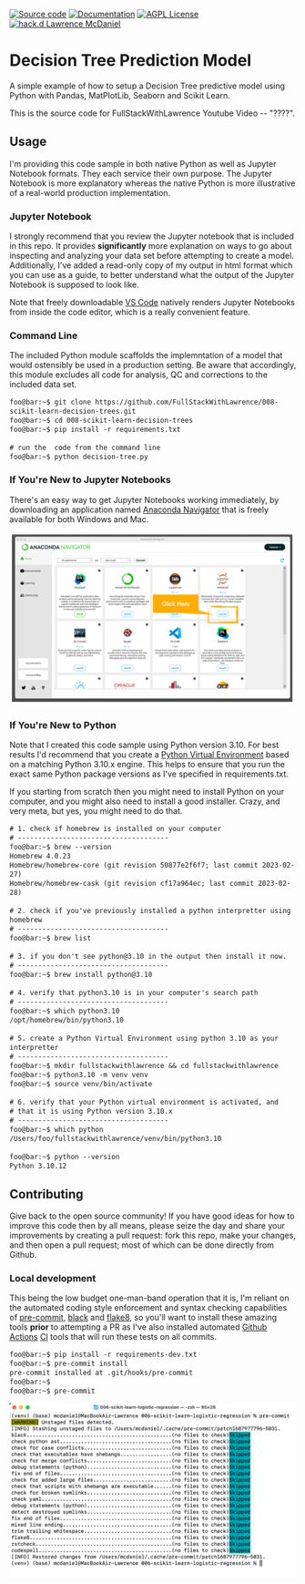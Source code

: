 [![Source code](https://img.shields.io/static/v1?logo=github&label=Git&style=flat-square&color=brightgreen&message=Source%20code)](https://github.com/FullStackWithLawrence/008-scikit-learn-decision-trees)
[![Documentation](https://img.shields.io/static/v1?&label=Documentation&style=flat-square&color=000000&message=Documentation)](https://github.com/FullStackWithLawrence/008-scikit-learn-decision-trees)
[![AGPL License](https://img.shields.io/github/license/overhangio/tutor.svg?style=flat-square)](https://www.gnu.org/licenses/agpl-3.0.en.html)
[![hack.d Lawrence McDaniel](https://img.shields.io/badge/hack.d-Lawrence%20McDaniel-orange.svg)](https://lawrencemcdaniel.com)

# Decision Tree Prediction Model

A simple example of how to setup a Decision Tree predictive model
using Python with Pandas, MatPlotLib, Seaborn and Scikit Learn.

This is the source code for FullStackWithLawrence Youtube Video -- "????".

## Usage

I'm providing this code sample in both native Python as well as Jupyter Notebook formats. They each service their own purpose. The Jupyter Notebook is more explanatory whereas the native Python is more illustrative of a real-world production implementation.

### Jupyter Notebook

I strongly recommend that you review the Jupyter notebook that is included in this repo. It provides **significantly** more explanation on ways to go about inspecting and analyzing your data set before attempting to create a model. Additionally, I've added a read-only copy of my output in html format which you can use as a guide, to better understand what the output of the Jupyter Notebook is supposed to look like.

Note that freely downloadable [VS Code](https://code.visualstudio.com/) natively renders Jupyter Notebooks from inside the code editor, which is a really convenient feature.

### Command Line

The included Python module scaffolds the implemntation of a model that would ostensibly be used in a production setting. Be aware that accordingly, this module excludes all code for analysis, QC and corrections to the included data set.

```console
foo@bar:~$ git clone https://github.com/FullStackWithLawrence/008-scikit-learn-decision-trees.git
foo@bar:~$ cd 008-scikit-learn-decision-trees
foo@bar:~$ pip install -r requirements.txt

# run the  code from the command line
foo@bar:~$ python decision-tree.py
```

### If You're New to Jupyter Notebooks

There's an easy way to get Jupyter Notebooks working immediately, by downloading an application named [Anaconda Navigator](https://www.anaconda.com/) that is freely available for both Windows and Mac.

![Anaconda](https://github.com/FullStackWithLawrence/008-scikit-learn-decision-trees/blob/main/doc/anaconda.png)

### If You're New to Python

Note that I created this code sample using Python version 3.10. For best results I'd recommend that you create a [Python Virtual Environment](https://docs.python.org/3/library/venv.html) based on a matching Python 3.10.x engine. This helps to ensure that you run the exact same Python package versions as I've specified in requirements.txt.

If you starting from scratch then you might need to install Python on your computer, and you might also need to install a good installer. Crazy, and very meta, but yes, you might need to do that.

```console
# 1. check if homebrew is installed on your computer
# -------------------------------------
foo@bar:~$ brew --version
Homebrew 4.0.23
Homebrew/homebrew-core (git revision 50877e2f6f7; last commit 2023-02-27)
Homebrew/homebrew-cask (git revision cf17a964ec; last commit 2023-02-28)

# 2. check if you've previously installed a python interpretter using homebrew
# -------------------------------------
foo@bar:~$ brew list

# 3. if you don't see python@3.10 in the output then install it now.
# -------------------------------------
foo@bar:~$ brew install python@3.10

# 4. verify that python3.10 is in your computer's search path
# -------------------------------------
foo@bar:~$ which python3.10
/opt/homebrew/bin/python3.10

# 5. create a Python Virtual Environment using python 3.10 as your interpretter
# -------------------------------------
foo@bar:~$ mkdir fullstackwithlawrence && cd fullstackwithlawrence
foo@bar:~$ python3.10 -m venv venv
foo@bar:~$ source venv/bin/activate

# 6. verify that your Python virtual environment is activated, and
# that it is using Python version 3.10.x
# -------------------------------------
foo@bar:~$ which python
/Users/foo/fullstackwithlawrence/venv/bin/python3.10

foo@bar:~$ python --version
Python 3.10.12

```

## Contributing

Give back to the open source community! If you have good ideas for how to improve this code then by all means, please seize the day and share your improvements by creating a pull request: fork this repo, make your changes, and then open a pull request; most of which can be done directly from Github.

### Local development

This being the low budget one-man-band operation that it is, I'm reliant on the automated coding style enforcement and syntax checking capabilities of [pre-commit](https://pre-commit.com/), [black](https://pypi.org/project/black/) and [flake8](https://flake8.pycqa.org/), so you'll want to install these amazing tools **prior** to attempting a PR as I've also installed automated [Github Actions](https://github.com/features/actions) [CI](https://en.wikipedia.org/wiki/Continuous_integration) tools that will run these tests on all commits.

```console
foo@bar:~$ pip install -r requirements-dev.txt
foo@bar:~$ pre-commit install
pre-commit installed at .git/hooks/pre-commit
foo@bar:~$ 
foo@bar:~$ pre-commit
```

![pre-commit output](https://github.com/FullStackWithLawrence/008-scikit-learn-decision-trees/blob/main/doc/pre-commit.png)
